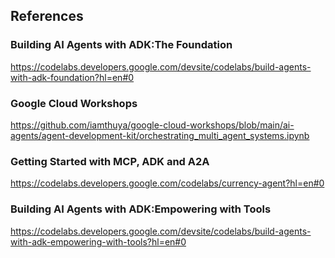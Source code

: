 ## References

### Building AI Agents with ADK:The Foundation
https://codelabs.developers.google.com/devsite/codelabs/build-agents-with-adk-foundation?hl=en#0

### Google Cloud Workshops
https://github.com/iamthuya/google-cloud-workshops/blob/main/ai-agents/agent-development-kit/orchestrating_multi_agent_systems.ipynb

### Getting Started with MCP, ADK and A2A
https://codelabs.developers.google.com/codelabs/currency-agent?hl=en#0

### Building AI Agents with ADK:Empowering with Tools
https://codelabs.developers.google.com/devsite/codelabs/build-agents-with-adk-empowering-with-tools?hl=en#0

